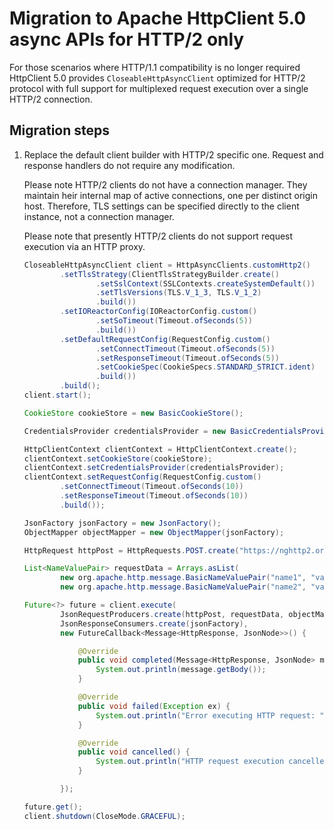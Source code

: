 # Migration to Apache HttpClient 5.0 async APIs for HTTP/2 only

For those scenarios where HTTP/1.1 compatibility is no longer required HttpClient 5.0 
provides `CloseableHttpAsyncClient` optimized for HTTP/2 protocol with full support 
for multiplexed request execution over a single HTTP/2 connection.

## Migration steps

1. Replace the default client builder with HTTP/2 specific one. Request and response
   handlers do not require any modification.

   Please note HTTP/2 clients do not have a connection manager. They maintain
   heir internal map of active connections, one per distinct origin host.
   Therefore, TLS settings can be specified directly to the client instance,
   not a connection manager. 

   Please note that presently HTTP/2 clients do not support request execution
   via an HTTP proxy.

    ```java
    CloseableHttpAsyncClient client = HttpAsyncClients.customHttp2()
            .setTlsStrategy(ClientTlsStrategyBuilder.create()
                    .setSslContext(SSLContexts.createSystemDefault())
                    .setTlsVersions(TLS.V_1_3, TLS.V_1_2)
                    .build())
            .setIOReactorConfig(IOReactorConfig.custom()
                    .setSoTimeout(Timeout.ofSeconds(5))
                    .build())
            .setDefaultRequestConfig(RequestConfig.custom()
                    .setConnectTimeout(Timeout.ofSeconds(5))
                    .setResponseTimeout(Timeout.ofSeconds(5))
                    .setCookieSpec(CookieSpecs.STANDARD_STRICT.ident)
                    .build())
            .build();
    client.start();

    CookieStore cookieStore = new BasicCookieStore();

    CredentialsProvider credentialsProvider = new BasicCredentialsProvider();

    HttpClientContext clientContext = HttpClientContext.create();
    clientContext.setCookieStore(cookieStore);
    clientContext.setCredentialsProvider(credentialsProvider);
    clientContext.setRequestConfig(RequestConfig.custom()
            .setConnectTimeout(Timeout.ofSeconds(10))
            .setResponseTimeout(Timeout.ofSeconds(10))
            .build());

    JsonFactory jsonFactory = new JsonFactory();
    ObjectMapper objectMapper = new ObjectMapper(jsonFactory);

    HttpRequest httpPost = HttpRequests.POST.create("https://nghttp2.org/httpbin/post");

    List<NameValuePair> requestData = Arrays.asList(
            new org.apache.http.message.BasicNameValuePair("name1", "value1"),
            new org.apache.http.message.BasicNameValuePair("name2", "value2"));

    Future<?> future = client.execute(
            JsonRequestProducers.create(httpPost, requestData, objectMapper),
            JsonResponseConsumers.create(jsonFactory),
            new FutureCallback<Message<HttpResponse, JsonNode>>() {

                @Override
                public void completed(Message<HttpResponse, JsonNode> message) {
                    System.out.println(message.getBody());
                }

                @Override
                public void failed(Exception ex) {
                    System.out.println("Error executing HTTP request: " + ex.getMessage());
                }

                @Override
                public void cancelled() {
                    System.out.println("HTTP request execution cancelled");
                }

            });

    future.get();
    client.shutdown(CloseMode.GRACEFUL);
    ```   
   
        